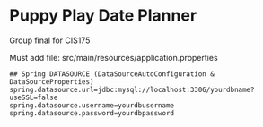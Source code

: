 # Puppy Play Date Planner

Group final for CIS175

Must add file:
src/main/resources/application.properties
    
    ## Spring DATASOURCE (DataSourceAutoConfiguration & DataSourceProperties)
    spring.datasource.url=jdbc:mysql://localhost:3306/yourdbname?useSSL=false
    spring.datasource.username=yourdbusername
    spring.datasource.password=yourdbpassword
